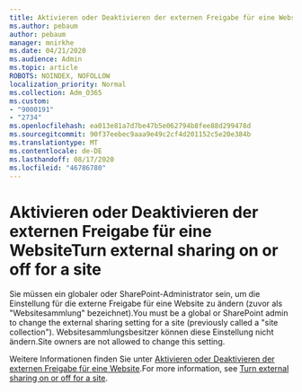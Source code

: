 ```yaml
---
title: Aktivieren oder Deaktivieren der externen Freigabe für eine Website
ms.author: pebaum
author: pebaum
manager: mnirkhe
ms.date: 04/21/2020
ms.audience: Admin
ms.topic: article
ROBOTS: NOINDEX, NOFOLLOW
localization_priority: Normal
ms.collection: Adm_O365
ms.custom:
- "9000191"
- "2734"
ms.openlocfilehash: ea013e81a7d7be47b5e062794b8fee88d299478d
ms.sourcegitcommit: 90f37eebec9aaa9e49c2cf4d201152c5e20e384b
ms.translationtype: MT
ms.contentlocale: de-DE
ms.lasthandoff: 08/17/2020
ms.locfileid: "46786780"
---
```

# <a name="turn-external-sharing-on-or-off-for-a-site"></a><span data-ttu-id="27f86-102">Aktivieren oder Deaktivieren der externen Freigabe für eine Website</span><span class="sxs-lookup"><span data-stu-id="27f86-102">Turn external sharing on or off for a site</span></span>

<span data-ttu-id="27f86-103">Sie müssen ein globaler oder SharePoint-Administrator sein, um die Einstellung für die externe Freigabe für eine Website zu ändern (zuvor als "Websitesammlung" bezeichnet).</span><span class="sxs-lookup"><span data-stu-id="27f86-103">You must be a global or SharePoint admin to change the external sharing setting for a site (previously called a "site collection").</span></span> <span data-ttu-id="27f86-104">Websitesammlungsbesitzer können diese Einstellung nicht ändern.</span><span class="sxs-lookup"><span data-stu-id="27f86-104">Site owners are not allowed to change this setting.</span></span> 

<span data-ttu-id="27f86-105">Weitere Informationen finden Sie unter [Aktivieren oder Deaktivieren der externen Freigabe für eine Website](https://docs.microsoft.com/sharepoint/change-external-sharing-site).</span><span class="sxs-lookup"><span data-stu-id="27f86-105">For more information, see [Turn external sharing on or off for a site](https://docs.microsoft.com/sharepoint/change-external-sharing-site).</span></span>
